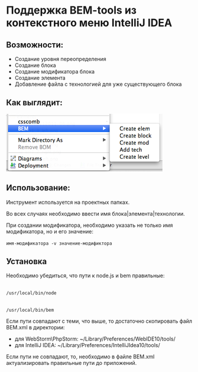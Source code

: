 Поддержка BEM-tools из контекстного меню IntelliJ IDEA
========
Возможности:
---------------------------
 * Создание уровня переопределения
 * Создание блока
 * Создание модификатора блока
 * Создание элемента
 * Добавление файла с технологией для уже существующего блока

Как выглядит:
---------------------------
![Как выглядит](https://github.com/banzalik/bemidea-et/raw/master/screen.png)

Использование:
---------------------------
Инструмент используется на проектных папках.

Во всех случаях необходимо ввести имя блока|элемента|технологии.

При создании модификатора, необходимо указать не только имя модификатора, но и его значение:

```имя-модификатора -v значение-модификтора```

Установка
---------------------------
Необходимо убедиться, что пути к node.js и bem правильные:

```which node

/usr/local/bin/node
```

```which bem

/usr/local/bin/bem
```

Если пути совпадают с теми, что выше, то достаточно скопировать файл BEM.xml в директории:

 * для WebStorm\PhpStorm: ~/Library/Preferences/WebIDE10/tools/
 * для IntelliJ IDEA: ~/Library/Preferences/IntelliJIdea10/tools/

Если пути не совпадают, то, необходимо в файле BEM.xml актуализировать правильные пути до приложений.